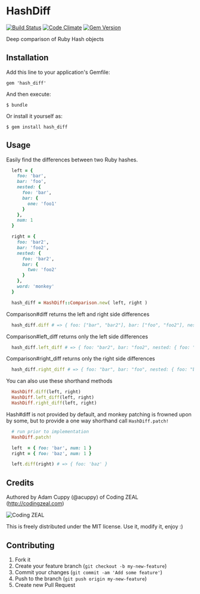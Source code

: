 # HashDiff
[![Build Status](https://travis-ci.org/CodingZeal/hash_diff.png?branch=master)](https://travis-ci.org/CodingZeal/hash_diff) [![Code Climate](https://codeclimate.com/github/CodingZeal/hash_diff.png)](https://codeclimate.com/github/CodingZeal/hash_diff) [![Gem Version](https://badge.fury.io/rb/hash_diff.png)](http://badge.fury.io/rb/hash_diff)

Deep comparison of Ruby Hash objects

## Installation

Add this line to your application's Gemfile:

    gem 'hash_diff'

And then execute:

    $ bundle

Or install it yourself as:

    $ gem install hash_diff

## Usage

Easily find the differences between two Ruby hashes.

```ruby
  left = {
    foo: 'bar',
    bar: 'foo',
    nested: {
      foo: 'bar',
      bar: {
        one: 'foo1'
      }
    },
    num: 1
  }

  right = {
    foo: 'bar2',
    bar: 'foo2',
    nested: {
      foo: 'bar2',
      bar: {
        two: 'foo2'
      }
    },
    word: 'monkey'
  }

  hash_diff = HashDiff::Comparison.new( left, right )
```

Comparison#diff returns the left and right side differences

```ruby
  hash_diff.diff # => { foo: ["bar", "bar2"], bar: ["foo", "foo2"], nested: { foo: ["bar", "bar2"], bar: { one: ["foo1", nil], two: [nil, "foo2"] } }, num:  [1, nil], word: [nil, "monkey"] }
```

Comparison#left_diff returns only the left side differences

```ruby
  hash_diff.left_diff # => { foo: "bar2", bar: "foo2", nested: { foo: "bar2", bar: { one: nil, two: "foo2" } }, num:  nil, word: "monkey" }
```

Comparison#right_diff returns only the right side differences

```ruby
  hash_diff.right_diff # => { foo: "bar", bar: "foo", nested: { foo: "bar", bar: { one: "foo1", two: nil } }, num:  1, word: nil }
```

You can also use these shorthand methods

```ruby
  HashDiff.diff(left, right)
  HashDiff.left_diff(left, right)
  HashDiff.right_diff(left, right)
```

Hash#diff is not provided by default, and monkey patching is frowned upon by some, but to provide a one way shorthand call `HashDiff.patch!`

```ruby
  # run prior to implementation
  HashDiff.patch!

  left  = { foo: 'bar', num: 1 }
  right = { foo: 'baz', num: 1 }

  left.diff(right) # => { foo: 'baz' }
```

## Credits

Authored by Adam Cuppy (@acuppy) of Coding ZEAL (http://codingzeal.com)

![Coding ZEAL](https://googledrive.com/host/0B3TWa6M1MsWeWmxRZWhscllwTzA/ZEAL-logo-final-150.png)

This is freely distributed under the MIT license.  Use it, modify it,
enjoy :)

## Contributing

1. Fork it
2. Create your feature branch (`git checkout -b my-new-feature`)
3. Commit your changes (`git commit -am 'Add some feature'`)
4. Push to the branch (`git push origin my-new-feature`)
5. Create new Pull Request
